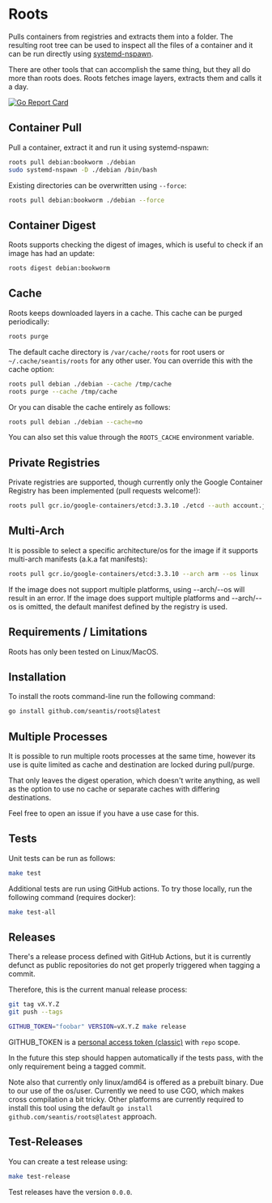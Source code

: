 # Roots

Pulls containers from registries and extracts them into a folder. The resulting
root tree can be used to inspect all the files of a container and it can be run
directly using [systemd-nspawn](https://www.freedesktop.org/software/systemd/man/systemd-nspawn.html).

There are other tools that can accomplish the same thing, but they all do
more than roots does. Roots fetches image layers, extracts them and calls it a day.

[![Go Report Card](https://goreportcard.com/badge/github.com/seantis/roots)](https://goreportcard.com/report/github.com/seantis/roots)

## Container Pull

Pull a container, extract it and run it using systemd-nspawn:

```bash
roots pull debian:bookworm ./debian
sudo systemd-nspawn -D ./debian /bin/bash
```

Existing directories can be overwritten using `--force`:

```bash
roots pull debian:bookworm ./debian --force
```

## Container Digest

Roots supports checking the digest of images, which is useful to check if
an image has had an update:

```bash
roots digest debian:bookworm
```

## Cache

Roots keeps downloaded layers in a cache. This cache can be purged periodically:

```bash
roots purge
```

The default cache directory is `/var/cache/roots` for root users or
`~/.cache/seantis/roots` for any other user. You can override this with the
cache option:

```bash
roots pull debian ./debian --cache /tmp/cache
roots purge --cache /tmp/cache
```

Or you can disable the cache entirely as follows:

```bash
roots pull debian ./debian --cache=no
```

You can also set this value through the `ROOTS_CACHE` environment variable.

## Private Registries

Private registries are supported, though currently only the Google Container
Registry has been implemented (pull requests welcome!):

```bash
roots pull gcr.io/google-containers/etcd:3.3.10 ./etcd --auth account.json
```

## Multi-Arch

It is possible to select a specific architecture/os for the image if it supports
multi-arch manifests (a.k.a fat manifests):

```bash
roots pull gcr.io/google-containers/etcd:3.3.10 --arch arm --os linux
```

If the image does not support multiple platforms, using --arch/--os will result
in an error. If the image does support multiple platforms and --arch/--os is
omitted, the default manifest defined by the registry is used.

## Requirements / Limitations

Roots has only been tested on Linux/MacOS.

## Installation

To install the roots command-line run the following command:

```bash
go install github.com/seantis/roots@latest
```

## Multiple Processes

It is possible to run multiple roots processes at the same time, however its
use is quite limited as cache and destination are locked during pull/purge.

That only leaves the digest operation, which doesn't write anything, as well as
the option to use no cache or separate caches with differing destinations.

Feel free to open an issue if you have a use case for this.

## Tests

Unit tests can be run as follows:

```bash
make test
```

Additional tests are run using GitHub actions. To try those locally, run the
following command (requires docker):

```bash
make test-all
```

## Releases

There's a release process defined with GitHub Actions, but it is currently
defunct as public repositories do not get properly triggered when tagging
a commit.

Therefore, this is the current manual release process:

```bash
git tag vX.Y.Z
git push --tags

GITHUB_TOKEN="foobar" VERSION=vX.Y.Z make release
```

GITHUB_TOKEN is a [personal access token (classic)](https://github.com/settings/tokens)
with `repo` scope.

In the future this step should happen automatically if the tests pass, with
the only requirement being a tagged commit.

Note also that currently only linux/amd64 is offered as a prebuilt binary. Due
to our use of the os/user. Currently we need to use CGO, which makes cross
compilation a bit tricky. Other platforms are currently required to install this
tool using the default `go install github.com/seantis/roots@latest` approach.

## Test-Releases

You can create a test release using:

```bash
make test-release
```

Test releases have the version `0.0.0`.
